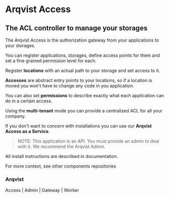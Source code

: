 # Arqvist Access

## The ACL controller to manage your storages

The Arqvist Access is the authorization gateway from your applications to your storages.

You can register applications, storages, define access points for them and set a fine grained permission level for each.

Register **locations** with an actual path to your storage and set access to it.

**Accesses** are abstract entry points to your locations, so if a location is moved you won't have to change any code in you application.

You can also set **permissions** to describe exactly what each application can do in a certain access.

Using the **multi-tenant** mode you can provide a centralized ACL for all your company.

If you don't want to concern with installations you can use our **Arqvist Access as a Service**.

>NOTE:
>This application is an API. You must provide an admin to deal with it. We recommend the Arqvist Admin.

All install instructions are described in documentation.

For more context, see other components repositories

### Arqvist

Access | Admin | Gateway | Worker
